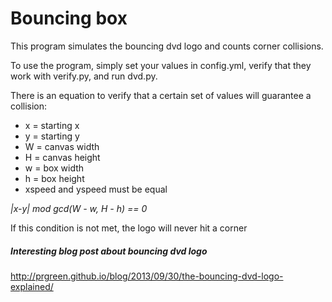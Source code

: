 # Bouncing box

This program simulates the bouncing dvd logo and counts corner collisions.

To use the program, simply set your values in config.yml, verify that they work with verify.py, and run dvd.py.

There is an equation to verify that a certain set of values will guarantee a collision:

- x = starting x
- y = starting y
- W = canvas width
- H = canvas height
- w = box width
- h = box height
- xspeed and yspeed must be equal

*|x-y| mod gcd(W - w, H - h) == 0*

If this condition is not met, the logo will never hit a corner

##### Interesting blog post about bouncing dvd logo
http://prgreen.github.io/blog/2013/09/30/the-bouncing-dvd-logo-explained/

